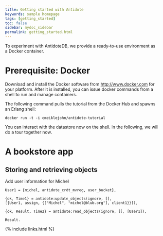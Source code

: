 ```yaml
---
title: Getting started with Antidote
keywords: sample homepage
tags: [getting_started]
toc: false
sidebar: mydoc_sidebar
permalink: getting_started.html
---
```


To experiment with AntidoteDB, we provide a ready-to-use environment as a Docker container.

# Prerequisite: Docker

Download and install the Docker software from [<http://www.docker.com>](<http://www.docker.com>) for your platform.
After it is installed, you can issue docker commands from a shell to run and manage containers.

The following command pulls the tutorial from the Docker Hub and spawns an Erlang shell:

    docker run -t -i cmeiklejohn/antidote-tutorial

You can interact with the datastore now on the shell.
In the following, we will do a tour together now.

# A bookstore app

## Storing and retrieving objects

Add user information for Michel

```
User1 = {michel, antidote_crdt_mvreg, user_bucket},

{ok, Time1} = antidote:update_objects(ignore, [],
[{User1, assign, {["Michel", "michel@blub.org"], client1}}]),

{ok, Result, Time2} = antidote:read_objects(ignore, [], [User1]),

Result.
```

{% include links.html %}
